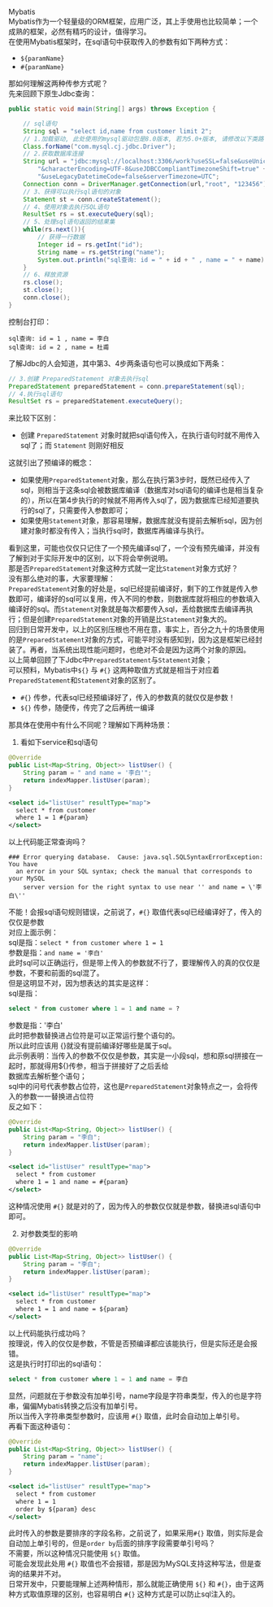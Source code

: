 Mybatis<br />Mybatis作为一个轻量级的ORM框架，应用广泛，其上手使用也比较简单；一个成熟的框架，必然有精巧的设计，值得学习。<br />在使用Mybatis框架时，在sql语句中获取传入的参数有如下两种方式：

- `${paramName}`
- `#{paramName}`

那如何理解这两种传参方式呢？<br />先来回顾下原生Jdbc查询：
```java
public static void main(String[] args) throws Exception {

    // sql语句
    String sql = "select id,name from customer limit 2";
    // 1.加载驱动, 此处使用的mysql驱动包是8.0版本, 若为5.0+版本, 请修改以下类路径
    Class.forName("com.mysql.cj.jdbc.Driver");
    // 2.获取数据库连接
    String url = "jdbc:mysql://localhost:3306/work?useSSL=false&useUnicode=true" +
        "&characterEncoding=UTF-8&useJDBCCompliantTimezoneShift=true" +
        "&useLegacyDatetimeCode=false&serverTimezone=UTC";
    Connection conn = DriverManager.getConnection(url,"root", "123456");
    // 3、获得可以执行sql语句的对象
    Statement st = conn.createStatement();
    // 4、使用对象去执行SQL语句
    ResultSet rs = st.executeQuery(sql);
    // 5、处理sql语句返回的结果集
    while(rs.next()){
        // 获得一行数据
        Integer id = rs.getInt("id");
        String name = rs.getString("name");
        System.out.println("sql查询: id = " + id + " , name = " + name);
    }
    // 6、释放资源
    rs.close();
    st.close();
    conn.close();
}
```
控制台打印：
```
sql查询: id = 1 , name = 李白
sql查询: id = 2 , name = 杜甫
```
了解Jdbc的人会知道，其中第3、4步两条语句也可以换成如下两条：
```java
// 3.创建 PreparedStatement 对象去执行sql
PreparedStatement preparedStatement = conn.prepareStatement(sql);
// 4.执行sql语句
ResultSet rs = preparedStatement.executeQuery();
```
来比较下区别：

- 创建 `PreparedStatement` 对象时就把sql语句传入，在执行语句时就不用传入sql了；而 `Statement` 则刚好相反

这就引出了预编译的概念：

- 如果使用`PreparedStatement`对象，那么在执行第3步时，既然已经传入了sql，则相当于这条sql会被数据库编译（数据库对sql语句的编译也是相当复杂的），所以在第4步执行的时候就不用再传入sql了，因为数据库已经知道要执行的sql了，只需要传入参数即可；
- 如果使用`Statement`对象，那容易理解，数据库就没有提前去解析sql，因为创建对象时都没有传入；当执行sql时，数据库再编译与执行。

看到这里，可能也仅仅只记住了一个预先编译sql了，一个没有预先编译，并没有了解到对于实际开发中的区别，以下将会举例说明。<br />那是否`PreparedStatement`对象这种方式就一定比`Statement`对象方式好？<br />没有那么绝对的事，大家要理解：<br />`PreparedStatement`对象的好处是，sql已经提前编译好，剩下的工作就是传入参数即可，编译好的sql可以复用，传入不同的参数，则数据库就将相应的参数填入编译好的sql。而`Statement`对象就是每次都要传入sql，丢给数据库去编译再执行；但是创建`PreparedStatement`对象的开销是比`Statement`对象大的。<br />回归到日常开发中，以上的区别压根也不用在意，事实上，百分之九十的场景使用的是`PreparedStatement`对象的方式，可能平时没有感知到，因为这是框架已经封装了。再者，当系统出现性能问题时，也绝对不会是因为这两个对象的原因。<br />以上简单回顾了下Jdbc中`PreparedStatement`与`Statement`对象；<br />可以预料，Mybatis中`${}` 与 `#{}` 这两种取值方式就是相当于对应着`PreparedStatement`和`Statement`对象的区别了。

- `#{}` 传参，代表sql已经预编译好了，传入的参数真的就仅仅是参数！
- `${}` 传参，随便传，传完了之后再统一编译

那具体在使用中有什么不同呢？理解如下两种场景：

1. 看如下service和sql语句
```java
@Override
public List<Map<String, Object>> listUser() {
    String param = " and name = '李白'";
    return indexMapper.listUser(param);
}
```
```xml
<select id="listUser" resultType="map">
  select * from customer
  where 1 = 1 #{param}
</select>
```
以上代码能正常查询吗？
```
### Error querying database.  Cause: java.sql.SQLSyntaxErrorException: You have 
  an error in your SQL syntax; check the manual that corresponds to your MySQL 
    server version for the right syntax to use near '' and name = \'李白\''
```
不能！会报sql语句规则错误，之前说了，`#{}` 取值代表sql已经编译好了，传入的仅仅是参数<br />对应上面示例：<br />sql是指：`select * from customer where 1 = 1`<br />参数是指：`and name = '李白'`<br />此时sql可以正确运行，但是带上传入的参数就不行了，要理解传入的真的仅仅是参数，不要和前面的sql混了。<br />但是这明显不对，因为想表达的其实是这样：<br />sql是指：
```sql
select * from customer where 1 = 1 and name = ?
```
参数是指：'李白'<br />此时把参数替换进占位符是可以正常运行整个语句的。<br />所以此时应该用 {}就没有提前编译好哪些是属于sql。<br />此示例表明：当传入的参数不仅仅是参数，其实是一小段sql，想和原sql拼接在一起时，那就得用${}传参，相当于拼接好了之后丢给<br />数据库去解析整个语句；<br />sql中的问号代表参数占位符，这也是`PreparedStatement`对象特点之一，会将传入的参数一一替换进占位符<br />反之如下：
```java
@Override
public List<Map<String, Object>> listUser() {
    String param = "李白";
    return indexMapper.listUser(param);
}
```
```xml
<select id="listUser" resultType="map">
  select * from customer
  where 1 = 1 and name = #{param}
</select>
```
这种情况使用 `#{}` 就是对的了，因为传入的参数仅仅就是参数，替换进sql语句中即可。

2. 对参数类型的影响
```java
@Override
public List<Map<String, Object>> listUser() {
    String param = "李白";
    return indexMapper.listUser(param);
}
```
```xml
<select id="listUser" resultType="map">
  select * from customer
  where 1 = 1 and name = ${param}
</select>
```
以上代码能执行成功吗？<br />按理说，传入的仅仅是参数，不管是否预编译都应该能执行，但是实际还是会报错。<br />这是执行时打印出的sql语句：
```sql
select * from customer where 1 = 1 and name = 李白
```
显然，问题就在于参数没有加单引号，name字段是字符串类型，传入的也是字符串，偏偏Mybatis转换之后没有加单引号。<br />所以当传入字符串类型参数时，应该用 `#{}` 取值，此时会自动加上单引号。<br />再看下面这种语句：
```java
@Override
public List<Map<String, Object>> listUser() {
    String param = "name";
    return indexMapper.listUser(param);
}
```
```xml
<select id="listUser" resultType="map">
  select * from customer
  where 1 = 1
  order by ${param} desc
</select>
```
此时传入的参数是要排序的字段名称，之前说了，如果采用`#{}` 取值，则实际是会自动加上单引号的，但是`order by`后面的排序字段需要单引号吗？<br />不需要，所以这种情况只能使用 `${}` 取值。<br />可能会发现此处用 `#{}` 取值也不会报错，那是因为MySQL支持这种写法，但是查询的结果并不对。<br />日常开发中，只要能理解上述两种情形，那么就能正确使用 `${}` 和 `#{}`，由于这两种方式取值原理的区别，也容易明白 `#{}` 这种方式是可以防止sql注入的。
